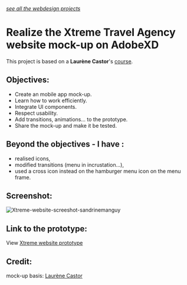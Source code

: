 *[see all the webdesign projects](https://github.com/s-manguy/projects/tree/main/webdesign)*


# Realize the Xtreme Travel Agency website mock-up on AdobeXD
This project is based on a **Laurène Castor**'s [course](https://openclassrooms.com/fr/courses/3014016-realisez-la-maquette-d-une-application-mobile-avec-adobe-xd).

## Objectives:
*  Create an mobile app mock-up.
*  Learn how to work efficiently.
*  Integrate UI components.
*  Respect usability.
*  Add transitions, animations... to the prototype.
*  Share the mock-up and make it be tested.

## Beyond the objectives - I have :
*  realised icons,
*  modified transitions (menu in incrustation...),
*  used a cross icon instead on the hamburger menu icon on the menu frame.

## Screenshot:
![Xtreme-website-screeshot-sandrinemanguy](https://github.com/s-manguy/projects/blob/main/webdesign/xtreme_website/Xtreme-sandrinemanguy-sur-base-de-laur%C3%A8necastor_screenshot.png)

## Link to the prototype:
View [Xtreme website prototype](https://xd.adobe.com/view/4c3f2b3d-a2b5-46ee-a191-0476bd32094c-196c/?fullscreen)

## Credit:
mock-up basis: [Laurène Castor](https://laurenecastor.com/)
